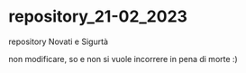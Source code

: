 # repository_21-02_2023
repository Novati e Sigurtà


non modificare, so e non si vuole incorrere in pena di morte :)

